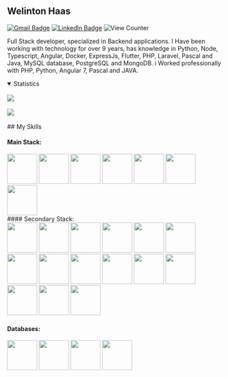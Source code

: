 ## Welinton Haas

[![Gmail Badge](https://img.shields.io/badge/-Gmail-c14438?style=flat-square&logo=Gmail&logoColor=white&link=mailto:welinton.haas@gmail.com)](mailto:welinton.haas@gmail.com)
[![LinkedIn Badge](https://img.shields.io/badge/-LinkedIn-2867B2?style=flat-square&labelColor=2867B2&logo=linkedin&logoColor=white&link=https://www.linkedin.com/in/welinton-haas/)](https://www.linkedin.com/in/welinton-haas)
![View Counter](https://komarev.com/ghpvc/?username=welintonhaas&style=flat-square)

Full Stack developer, specialized in Backend applications. I Have been working with technology for over 9 years, has knowledge in Python, Node, Typescript, Angular, Docker, ExpressJs, Flutter, PHP, Laravel, Pascal and Java, MySQL database, PostgreSQL and MongoDB. i Worked professionally with PHP, Python, Angular 7, Pascal and JAVA.

<details open>
<summary>Statistics</summary>
<br>
    <a>
      <img align="center" src="https://github-readme-stats.vercel.app/api?username=welintonhaas&layout=compact&show_icons=true&title_color=fff&icon_color=79ff97&text_color=9f9f9f&bg_color=151515" />
    </a>
    <br>
    <br>
    <a>
      <img align="center" src="https://github-readme-stats.vercel.app/api/top-langs/?username=welintonhaas&layout=compact&title_color=fff&icon_color=79ff97&text_color=9f9f9f&bg_color=151515" />
    </a>
</details>
<br>
## My Skills

#### Main Stack:

<div style="display:inline-block">
    <img src="https://cdn.jsdelivr.net/gh/devicons/devicon@latest/icons/java/java-original-wordmark.svg" height="70px"/>
    <img src="https://cdn.jsdelivr.net/gh/devicons/devicon@latest/icons/nodejs/nodejs-original-wordmark.svg" height="70px"/>
    <img src="https://cdn.jsdelivr.net/gh/devicons/devicon@latest/icons/angular/angular-original.svg" height="70px" />
    <img src="https://cdn.jsdelivr.net/gh/devicons/devicon@latest/icons/python/python-original-wordmark.svg" height="70px" />
    <img src="https://cdn.jsdelivr.net/gh/devicons/devicon@latest/icons/javascript/javascript-original.svg" height="70px" />
    <img src="https://cdn.jsdelivr.net/gh/devicons/devicon@latest/icons/typescript/typescript-original.svg" height="70px" />
    <img src="https://cdn.jsdelivr.net/gh/devicons/devicon@latest/icons/linux/linux-original.svg" height="70px" />
</div>
#### Secondary Stack:
<div style="display:inline-block">
    <img src="https://cdn.jsdelivr.net/gh/devicons/devicon@latest/icons/amazonwebservices/amazonwebservices-original-wordmark.svg" height="70px" />
    <img src="https://cdn.jsdelivr.net/gh/devicons/devicon@latest/icons/docker/docker-original-wordmark.svg" height="70px" />
    <img src="https://cdn.jsdelivr.net/gh/devicons/devicon@latest/icons/electron/electron-original.svg" height="70px" />
    <img src="https://cdn.jsdelivr.net/gh/devicons/devicon@latest/icons/express/express-original-wordmark.svg" height="70px" />
    <img src="https://cdn.jsdelivr.net/gh/devicons/devicon@latest/icons/firebase/firebase-original-wordmark.svg" height="70px" />
    <img src="https://cdn.jsdelivr.net/gh/devicons/devicon@latest/icons/flutter/flutter-original.svg" height="70px" />
    <img src="https://cdn.jsdelivr.net/gh/devicons/devicon@latest/icons/git/git-original-wordmark.svg" height="70px" />
    <img src="https://cdn.jsdelivr.net/gh/devicons/devicon@latest/icons/gitlab/gitlab-original-wordmark.svg" height="70px" />
    <img src="https://cdn.jsdelivr.net/gh/devicons/devicon@latest/icons/grafana/grafana-original-wordmark.svg" height="70px" />
    <img src="https://cdn.jsdelivr.net/gh/devicons/devicon@latest/icons/html5/html5-original-wordmark.svg" height="70px" />
    <img src="https://cdn.jsdelivr.net/gh/devicons/devicon@latest/icons/css3/css3-original-wordmark.svg" height="70px" />
    <img src="https://cdn.jsdelivr.net/gh/devicons/devicon@latest/icons/nginx/nginx-original.svg" height="70px" />
    <img src="https://cdn.jsdelivr.net/gh/devicons/devicon@latest/icons/php/php-original.svg" height="70px" />
    <img src="https://cdn.jsdelivr.net/gh/devicons/devicon@latest/icons/tomcat/tomcat-original-wordmark.svg" height="70px" />
    <img src="https://cdn.jsdelivr.net/gh/devicons/devicon@latest/icons/laravel/laravel-original-wordmark.svg" height="70px" />
</div>

#### Databases:
<div style="display:inline-block">
    <img src="https://cdn.jsdelivr.net/gh/devicons/devicon@latest/icons/mysql/mysql-original-wordmark.svg" height="70px" />
    <img src="https://cdn.jsdelivr.net/gh/devicons/devicon@latest/icons/microsoftsqlserver/microsoftsqlserver-original-wordmark.svg" height="70px" />
    <img src="https://cdn.jsdelivr.net/gh/devicons/devicon@latest/icons/postgresql/postgresql-original-wordmark.svg" height="70px" />
    <img src="https://cdn.jsdelivr.net/gh/devicons/devicon@latest/icons/mongodb/mongodb-original-wordmark.svg" height="70px" />
</div>

